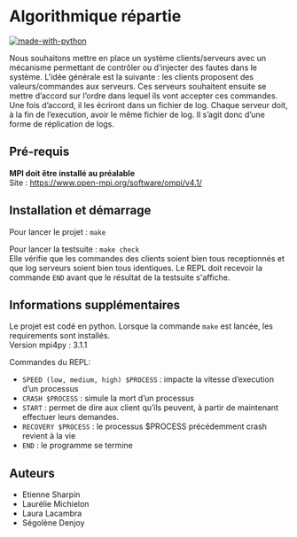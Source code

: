 # Algorithmique répartie
[![made-with-python](https://img.shields.io/badge/Made%20with-Python-1f425f.svg)](https://www.python.org/)

Nous souhaitons mettre en place un système clients/serveurs avec un mécanisme permettant de contrôler ou d’injecter des fautes dans le système. L’idée générale est la suivante : les clients proposent des valeurs/commandes aux serveurs. Ces serveurs souhaitent ensuite se mettre d’accord sur l’ordre dans lequel ils vont accepter ces commandes. Une fois d’accord, il les écriront dans un fichier de log. Chaque serveur doit, à la fin de l’execution, avoir le même fichier de log. Il s’agit donc d’une forme de réplication de logs.

## Pré-requis
**MPI doit être installé au préalable**  
Site : https://www.open-mpi.org/software/ompi/v4.1/

## Installation et démarrage
Pour lancer le projet : `make`  
  
Pour lancer la testsuite : `make check`  
Elle vérifie que les commandes des clients soient bien tous receptionnés et que log serveurs soient bien tous identiques. Le REPL doit recevoir la commande `END` avant que le résultat de la testsuite s'affiche.  

## Informations supplémentaires
Le projet est codé en python. Lorsque la commande `make` est lancée, les requirements sont installés.  
Version mpi4py : 3.1.1
  
Commandes du REPL:  
* `SPEED (low, medium, high) $PROCESS` : impacte la vitesse d’execution d’un processus
* `CRASH $PROCESS` : simule la mort d’un processus
* `START` : permet de dire aux client qu’ils peuvent, à partir de maintenant effectuer leurs demandes.
* `RECOVERY $PROCESS` : le processus $PROCESS précédemment crash revient à la vie 
* `END` : le programme se termine

## Auteurs
* Etienne Sharpin
* Laurélie Michielon
* Laura Lacambra
* Ségolène Denjoy

